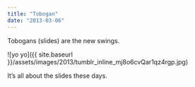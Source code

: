 ```yaml
---
title: "Tobogan"
date: "2013-03-06"
---
```


Tobogans (slides) are the new swings.

![yo yo]({{ site.baseurl }}/assets/images/2013/tumblr_inline_mj8o6cvQar1qz4rgp.jpg)

It’s all about the slides these days.
